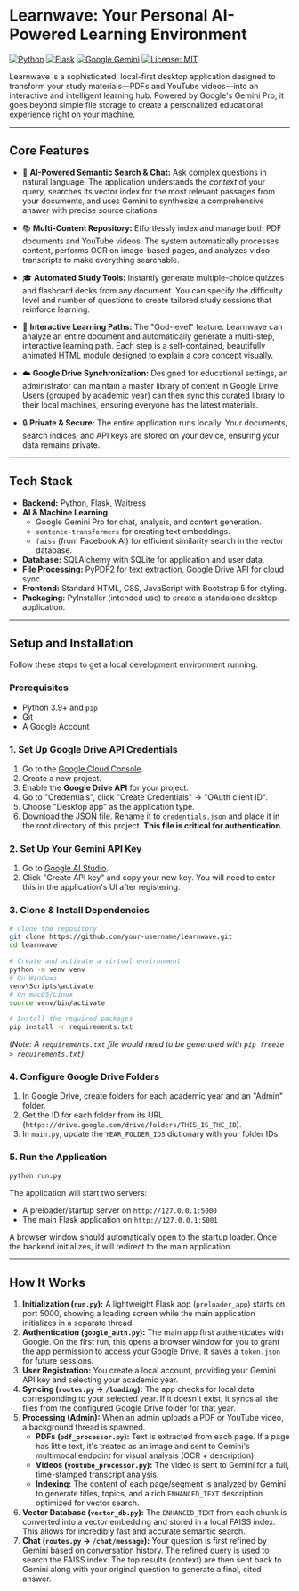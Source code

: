 # Learnwave: Your Personal AI-Powered Learning Environment

[![Python](https://img.shields.io/badge/Python-3.9%2B-blue?style=for-the-badge&logo=python)](https://www.python.org/)
[![Flask](https://img.shields.io/badge/Flask-2.x-black?style=for-the-badge&logo=flask)](https://flask.palletsprojects.com/)
[![Google Gemini](https://img.shields.io/badge/Google-Gemini_Pro-4285F4?style=for-the-badge&logo=google)](https://ai.google.dev/)
[![License: MIT](https://img.shields.io/badge/License-MIT-yellow.svg?style=for-the-badge)](https://opensource.org/licenses/MIT)

Learnwave is a sophisticated, local-first desktop application designed to transform your study materials—PDFs and YouTube videos—into an interactive and intelligent learning hub. Powered by Google's Gemini Pro, it goes beyond simple file storage to create a personalized educational experience right on your machine.


---

## Core Features

*   🧠 **AI-Powered Semantic Search & Chat:** Ask complex questions in natural language. The application understands the *context* of your query, searches its vector index for the most relevant passages from your documents, and uses Gemini to synthesize a comprehensive answer with precise source citations.

*   📚 **Multi-Content Repository:** Effortlessly index and manage both PDF documents and YouTube videos. The system automatically processes content, performs OCR on image-based pages, and analyzes video transcripts to make everything searchable.

*   🎓 **Automated Study Tools:** Instantly generate multiple-choice quizzes and flashcard decks from any document. You can specify the difficulty level and number of questions to create tailored study sessions that reinforce learning.

*   🚀 **Interactive Learning Paths:** The "God-level" feature. Learnwave can analyze an entire document and automatically generate a multi-step, interactive learning path. Each step is a self-contained, beautifully animated HTML module designed to explain a core concept visually.

*   ☁️ **Google Drive Synchronization:** Designed for educational settings, an administrator can maintain a master library of content in Google Drive. Users (grouped by academic year) can then sync this curated library to their local machines, ensuring everyone has the latest materials.

*   🔒 **Private & Secure:** The entire application runs locally. Your documents, search indices, and API keys are stored on your device, ensuring your data remains private.

---

## Tech Stack

*   **Backend:** Python, Flask, Waitress
*   **AI & Machine Learning:**
    *   Google Gemini Pro for chat, analysis, and content generation.
    *   `sentence-transformers` for creating text embeddings.
    *   `faiss` (from Facebook AI) for efficient similarity search in the vector database.
*   **Database:** SQLAlchemy with SQLite for application and user data.
*   **File Processing:** PyPDF2 for text extraction, Google Drive API for cloud sync.
*   **Frontend:** Standard HTML, CSS, JavaScript with Bootstrap 5 for styling.
*   **Packaging:** PyInstaller (intended use) to create a standalone desktop application.

---

## Setup and Installation

Follow these steps to get a local development environment running.

### Prerequisites

*   Python 3.9+ and `pip`
*   Git
*   A Google Account

### 1. Set Up Google Drive API Credentials

1.  Go to the [Google Cloud Console](https://console.cloud.google.com/).
2.  Create a new project.
3.  Enable the **Google Drive API** for your project.
4.  Go to "Credentials", click "Create Credentials" -> "OAuth client ID".
5.  Choose "Desktop app" as the application type.
6.  Download the JSON file. Rename it to `credentials.json` and place it in the root directory of this project. **This file is critical for authentication.**

### 2. Set Up Your Gemini API Key

1.  Go to [Google AI Studio](https://aistudio.google.com/app/apikey).
2.  Click "Create API key" and copy your new key. You will need to enter this in the application's UI after registering.

### 3. Clone & Install Dependencies

```bash
# Clone the repository
git clone https://github.com/your-username/learnwave.git
cd learnwave

# Create and activate a virtual environment
python -m venv venv
# On Windows
venv\Scripts\activate
# On macOS/Linux
source venv/bin/activate

# Install the required packages
pip install -r requirements.txt
```
*(Note: A `requirements.txt` file would need to be generated with `pip freeze > requirements.txt`)*

### 4. Configure Google Drive Folders

1.  In Google Drive, create folders for each academic year and an "Admin" folder.
2.  Get the ID for each folder from its URL (`https://drive.google.com/drive/folders/THIS_IS_THE_ID`).
3.  In `main.py`, update the `YEAR_FOLDER_IDS` dictionary with your folder IDs.

### 5. Run the Application

```bash
python run.py
```

The application will start two servers:
*   A preloader/startup server on `http://127.0.0.1:5000`
*   The main Flask application on `http://127.0.0.1:5001`

A browser window should automatically open to the startup loader. Once the backend initializes, it will redirect to the main application.

---

## How It Works

1.  **Initialization (`run.py`):** A lightweight Flask app (`preloader_app`) starts on port 5000, showing a loading screen while the main application initializes in a separate thread.
2.  **Authentication (`google_auth.py`):** The main app first authenticates with Google. On the first run, this opens a browser window for you to grant the app permission to access your Google Drive. It saves a `token.json` for future sessions.
3.  **User Registration:** You create a local account, providing your Gemini API key and selecting your academic year.
4.  **Syncing (`routes.py` -> `/loading`):** The app checks for local data corresponding to your selected year. If it doesn't exist, it syncs all the files from the configured Google Drive folder for that year.
5.  **Processing (Admin):** When an admin uploads a PDF or YouTube video, a background thread is spawned.
    *   **PDFs (`pdf_processor.py`):** Text is extracted from each page. If a page has little text, it's treated as an image and sent to Gemini's multimodal endpoint for visual analysis (OCR + description).
    *   **Videos (`youtube_processor.py`):** The video is sent to Gemini for a full, time-stamped transcript analysis.
    *   **Indexing:** The content of each page/segment is analyzed by Gemini to generate titles, topics, and a rich `ENHANCED_TEXT` description optimized for vector search.
6.  **Vector Database (`vector_db.py`):** The `ENHANCED_TEXT` from each chunk is converted into a vector embedding and stored in a local FAISS index. This allows for incredibly fast and accurate semantic search.
7.  **Chat (`routes.py` -> `/chat/message`):** Your question is first refined by Gemini based on conversation history. The refined query is used to search the FAISS index. The top results (context) are then sent back to Gemini along with your original question to generate a final, cited answer.

